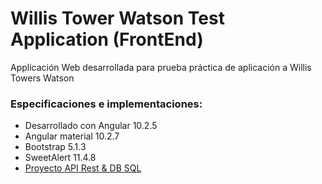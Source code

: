 # Willis Tower Watson Test Application (FrontEnd)

Applicación Web desarrollada para prueba práctica de aplicación a Willis Towers Watson

### Especificaciones e implementaciones:
- Desarrollado con Angular 10.2.5
- Angular material 10.2.7
- Bootstrap 5.1.3
- SweetAlert 11.4.8
- [Proyecto API Rest & DB SQL][backendURL]

[backendURL]: <>